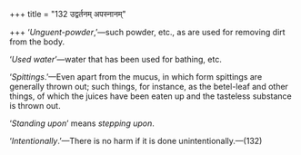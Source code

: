 +++
title = "132 उद्वर्तनम् अपस्नानम्"

+++
‘*Unguent-powder*,’—such powder, etc., as are used for removing dirt
from the body.

‘*Used water*’—water that has been used for bathing, etc.

‘*Spittings*.’—Even apart from the mucus, in which form spittings are
generally thrown out; such things, for instance, as the betel-leaf and
other things, of which the juices have been eaten up and the tasteless
substance is thrown out.

‘*Standing upon*’ means *stepping upon*.

‘*Intentionally*.’—There is no harm if it is done unintentionally.—(132)


